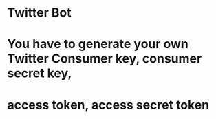 # Twitter Bot
# You have to generate your own Twitter Consumer key, consumer secret key,
# access token, access secret token
